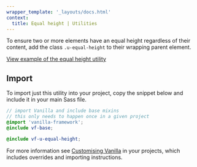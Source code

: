 ```yaml
---
wrapper_template: '_layouts/docs.html'
context:
  title: Equal height | Utilities
---
```


To ensure two or more elements have an equal height regardless of their content, add the class `.u-equal-height` to their wrapping parent element.

<div class="embedded-example"><a href="/docs/examples/utilities/equal-height/" class="js-example">
View example of the equal height utility
</a></div>

## Import

To import just this utility into your project, copy the snippet below and include it in your main Sass file.

```scss
// import Vanilla and include base mixins
// this only needs to happen once in a given project
@import 'vanilla-framework';
@include vf-base;

@include vf-u-equal-height;
```

For more information see [Customising Vanilla](/docs/customising-vanilla/) in your projects, which includes overrides and importing instructions.
